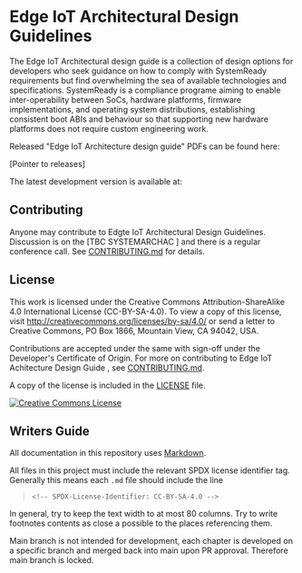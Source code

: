 # Edge IoT Architectural Design Guidelines

The Edge IoT Architectural design guide is a collection of design options for developers who seek guidance on how to comply with SystemReady requirements but find overwhelming the sea of available technologies and specifications.
SystemReady is a compliance programe aiming to enable inter-operability between SoCs, hardware platforms, firmware implementations, and operating system distributions, establishing consistent boot ABIs and behaviour so that supporting new hardware platforms does not require custom engineering work.

Released "Edge IoT Architecture design guide" PDFs can be found here:

[Pointer to releases]

The latest development version is available at:


## Contributing
Anyone may contribute to Edgte IoT Architectural Design Guidelines. Discussion is on the
[TBC  SYSTEMARCHAC ] and there is a regular conference call.
See [CONTRIBUTING.md][CONTRIBUTING.md] for details.

## License
This work is licensed under the Creative Commons Attribution-ShareAlike 4.0
International License (CC-BY-SA-4.0). To view a copy of this license, visit
http://creativecommons.org/licenses/by-sa/4.0/ or send a letter to
Creative Commons, PO Box 1866, Mountain View, CA 94042, USA.

Contributions are accepted under the same with sign-off under the Developer's
Certificate of Origin. For more on contributing to Edge IoT Achitecture Design Guide , see [CONTRIBUTING.md][CONTRIBUTING.md].

A copy of the license is included in the [LICENSE][LICENSE] file.

[![Creative Commons License](https://i.creativecommons.org/l/by-sa/4.0/88x31.png)](http://creativecommons.org/licenses/by-sa/4.0/)
   
[CONTRIBUTING.md]: ./CONTRIBUTING.md
[LICENSE]: ./LICENSE

## Writers Guide
All documentation in this repository uses [Markdown][Markdown].

All files in this project must include the relevant SPDX license identifier
tag. Generally this means each ``.md`` file should include the line

 > `<!-- SPDX-License-Identifier: CC-BY-SA-4.0 -->`

[Markdown]: https://mylearningatarm.fuseuniversal.com/learning/plans/6897

In general, try to keep the text width to at most 80 columns.
Try to write footnotes contents as close a possible to the places referencing
them.

Main branch is not intended for development, each chapter is developed on a specific branch and 
merged back into main upon PR approval. Therefore main branch is locked.
